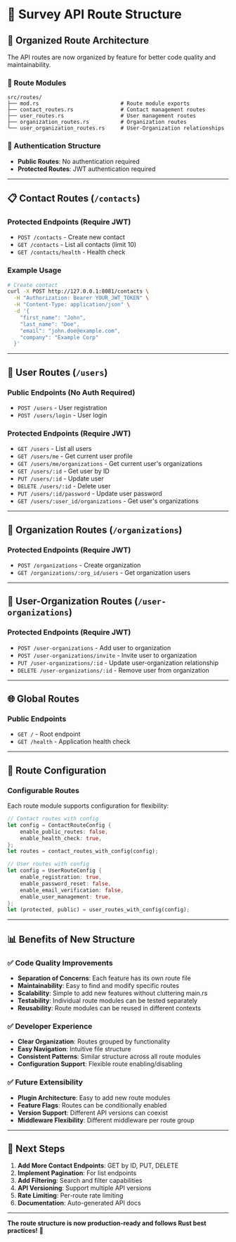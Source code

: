 # 🚀 Survey API Route Structure

## 📁 **Organized Route Architecture**

The API routes are now organized by feature for better code quality and maintainability.

### **📂 Route Modules**

```
src/routes/
├── mod.rs                          # Route module exports
├── contact_routes.rs               # Contact management routes
├── user_routes.rs                  # User management routes  
├── organization_routes.rs          # Organization routes
└── user_organization_routes.rs     # User-Organization relationships
```

### **🔐 Authentication Structure**

- **Public Routes**: No authentication required
- **Protected Routes**: JWT authentication required

---

## **📋 Contact Routes** (`/contacts`)

### **Protected Endpoints** (Require JWT)
- `POST /contacts` - Create new contact
- `GET /contacts` - List all contacts (limit 10)
- `GET /contacts/health` - Health check

### **Example Usage**
```bash
# Create contact
curl -X POST http://127.0.0.1:8081/contacts \
  -H "Authorization: Bearer YOUR_JWT_TOKEN" \
  -H "Content-Type: application/json" \
  -d '{
    "first_name": "John",
    "last_name": "Doe", 
    "email": "john.doe@example.com",
    "company": "Example Corp"
  }'
```

---

## **👤 User Routes** (`/users`)

### **Public Endpoints** (No Auth Required)
- `POST /users` - User registration
- `POST /users/login` - User login

### **Protected Endpoints** (Require JWT)
- `GET /users` - List all users
- `GET /users/me` - Get current user profile
- `GET /users/me/organizations` - Get current user's organizations
- `GET /users/:id` - Get user by ID
- `PUT /users/:id` - Update user
- `DELETE /users/:id` - Delete user
- `PUT /users/:id/password` - Update user password
- `GET /users/:user_id/organizations` - Get user's organizations

---

## **🏢 Organization Routes** (`/organizations`)

### **Protected Endpoints** (Require JWT)
- `POST /organizations` - Create organization
- `GET /organizations/:org_id/users` - Get organization users

---

## **🔗 User-Organization Routes** (`/user-organizations`)

### **Protected Endpoints** (Require JWT)
- `POST /user-organizations` - Add user to organization
- `POST /user-organizations/invite` - Invite user to organization
- `PUT /user-organizations/:id` - Update user-organization relationship
- `DELETE /user-organizations/:id` - Remove user from organization

---

## **🌐 Global Routes**

### **Public Endpoints**
- `GET /` - Root endpoint
- `GET /health` - Application health check

---

## **🔧 Route Configuration**

### **Configurable Routes**
Each route module supports configuration for flexibility:

```rust
// Contact routes with config
let config = ContactRouteConfig {
    enable_public_routes: false,
    enable_health_check: true,
};
let routes = contact_routes_with_config(config);

// User routes with config  
let config = UserRouteConfig {
    enable_registration: true,
    enable_password_reset: false,
    enable_email_verification: false,
    enable_user_management: true,
};
let (protected, public) = user_routes_with_config(config);
```

---

## **📊 Benefits of New Structure**

### **✅ Code Quality Improvements**
- **Separation of Concerns**: Each feature has its own route file
- **Maintainability**: Easy to find and modify specific routes
- **Scalability**: Simple to add new features without cluttering main.rs
- **Testability**: Individual route modules can be tested separately
- **Reusability**: Route modules can be reused in different contexts

### **✅ Developer Experience**
- **Clear Organization**: Routes grouped by functionality
- **Easy Navigation**: Intuitive file structure
- **Consistent Patterns**: Similar structure across all route modules
- **Configuration Support**: Flexible route enabling/disabling

### **✅ Future Extensibility**
- **Plugin Architecture**: Easy to add new route modules
- **Feature Flags**: Routes can be conditionally enabled
- **Version Support**: Different API versions can coexist
- **Middleware Flexibility**: Different middleware per route group

---

## **🎯 Next Steps**

1. **Add More Contact Endpoints**: GET by ID, PUT, DELETE
2. **Implement Pagination**: For list endpoints
3. **Add Filtering**: Search and filter capabilities
4. **API Versioning**: Support multiple API versions
5. **Rate Limiting**: Per-route rate limiting
6. **Documentation**: Auto-generated API docs

---

**The route structure is now production-ready and follows Rust best practices!** 🚀
